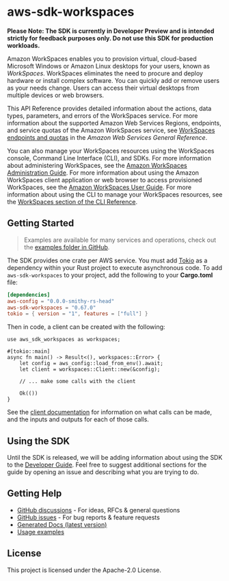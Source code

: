 # aws-sdk-workspaces

**Please Note: The SDK is currently in Developer Preview and is intended strictly for
feedback purposes only. Do not use this SDK for production workloads.**

Amazon WorkSpaces enables you to provision virtual, cloud-based Microsoft Windows or Amazon Linux desktops for your users, known as _WorkSpaces_. WorkSpaces eliminates the need to procure and deploy hardware or install complex software. You can quickly add or remove users as your needs change. Users can access their virtual desktops from multiple devices or web browsers.

This API Reference provides detailed information about the actions, data types, parameters, and errors of the WorkSpaces service. For more information about the supported Amazon Web Services Regions, endpoints, and service quotas of the Amazon WorkSpaces service, see [WorkSpaces endpoints and quotas](https://docs.aws.amazon.com/general/latest/gr/wsp.html) in the _Amazon Web Services General Reference_.

You can also manage your WorkSpaces resources using the WorkSpaces console, Command Line Interface (CLI), and SDKs. For more information about administering WorkSpaces, see the [Amazon WorkSpaces Administration Guide](https://docs.aws.amazon.com/workspaces/latest/adminguide/). For more information about using the Amazon WorkSpaces client application or web browser to access provisioned WorkSpaces, see the [Amazon WorkSpaces User Guide](https://docs.aws.amazon.com/workspaces/latest/userguide/). For more information about using the CLI to manage your WorkSpaces resources, see the [WorkSpaces section of the CLI Reference](https://docs.aws.amazon.com/cli/latest/reference/workspaces/index.html).

## Getting Started

> Examples are available for many services and operations, check out the
> [examples folder in GitHub](https://github.com/awslabs/aws-sdk-rust/tree/main/examples).

The SDK provides one crate per AWS service. You must add [Tokio](https://crates.io/crates/tokio)
as a dependency within your Rust project to execute asynchronous code. To add `aws-sdk-workspaces` to
your project, add the following to your **Cargo.toml** file:

```toml
[dependencies]
aws-config = "0.0.0-smithy-rs-head"
aws-sdk-workspaces = "0.67.0"
tokio = { version = "1", features = ["full"] }
```

Then in code, a client can be created with the following:

```rust,no_run
use aws_sdk_workspaces as workspaces;

#[tokio::main]
async fn main() -> Result<(), workspaces::Error> {
    let config = aws_config::load_from_env().await;
    let client = workspaces::Client::new(&config);

    // ... make some calls with the client

    Ok(())
}
```

See the [client documentation](https://docs.rs/aws-sdk-workspaces/latest/aws_sdk_workspaces/client/struct.Client.html)
for information on what calls can be made, and the inputs and outputs for each of those calls.

## Using the SDK

Until the SDK is released, we will be adding information about using the SDK to the
[Developer Guide](https://docs.aws.amazon.com/sdk-for-rust/latest/dg/welcome.html). Feel free to suggest
additional sections for the guide by opening an issue and describing what you are trying to do.

## Getting Help

* [GitHub discussions](https://github.com/awslabs/aws-sdk-rust/discussions) - For ideas, RFCs & general questions
* [GitHub issues](https://github.com/awslabs/aws-sdk-rust/issues/new/choose) - For bug reports & feature requests
* [Generated Docs (latest version)](https://awslabs.github.io/aws-sdk-rust/)
* [Usage examples](https://github.com/awslabs/aws-sdk-rust/tree/main/examples)

## License

This project is licensed under the Apache-2.0 License.

